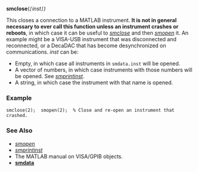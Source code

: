 **smclose**(_`[`inst`]`)_

This closes a connection to a MATLAB instrument.  **It is not in general necessary to ever call this function unless an instrument crashes or reboots**, in which case it can be useful to _[smclose](smclose.md)_ and then _[smopen](smopen.md)_ it.  An example might be a VISA-USB instrument that was disconnected and reconnected, or a DecaDAC that has become desynchronized on communications.  _inst_ can be:

  * Empty, in which case all instruments in ` smdata.inst ` will be opened.
  * A vector of numbers, in which case instruments with those numbers will be opened.  See _[smprintinst](smprintinst.md)_.
  * A string, in which case the instrument with that name is opened.

### Example ###
```
smclose(2);  smopen(2);  % Close and re-open an instrument that crashed.
```


### See Also ###
  * _[smopen](smopen.md)_
  * _[smprintinst](smprintinst.md)_
  * The MATLAB manual on VISA/GPIB objects.
  * **[smdata](smdata.md)**